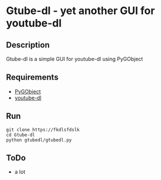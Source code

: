 # Gtube-dl - yet another GUI for youtube-dl

## Description

Gtube-dl is a simple GUI for youtube-dl using PyGObject

## Requirements

* [PyGObject](https://pygobject.readthedocs.io/en/latest/)
* [youtube-dl](https://rg3.github.io/youtube-dl/)

## Run
```
git clone https://fkdlsfdslk
cd Gtube-dl
python gtubedl/gtubedl.py
```
## ToDo

* a lot